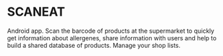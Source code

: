 # SCANEAT
Android app.
Scan the barcode of products at the supermarket to quickly get information about allergenes, share information with users and help to build a shared database of products.
Manage your shop lists.
